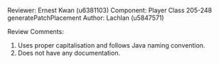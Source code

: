 Reviewer: Ernest Kwan (u6381103)
Component: Player Class 205-248 generatePatchPlacement
Author: Lachlan (u5847571)

Review Comments:

1. Uses proper capitalisation and follows Java naming convention.
2. Does not have any documentation.